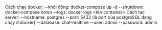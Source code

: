 Cách chạy docker: 
--khởi động: docker-compose up -d
--shutdown: docker-compose down
--logs: docker logs <tên container>
Cách tạo server:
--hostname: postgres
--port: 5432 (là port của postgreSQL đang chạy ở docker)
--database: chat-realtime
--user: admin
--password: admin